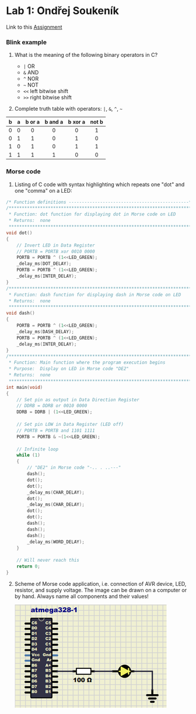 # Lab 1: Ondřej Soukeník
Link to this [Assignment](https://github.com/ondrasouk/Digital-electronics-2/tree/main/Labs/01-tools)
### Blink example

1. What is the meaning of the following binary operators in C?
   * `|` OR
   * `&` AND
   * `^` NOR 
   * `~` NOT
   * `<<` left bitwise shift
   * `>>` right bitwise shift

2. Complete truth table with operators: `|`, `&`, `^`, `~`

| **b** | **a** |**b or a** | **b and a** | **b xor a** | **not b** |
| :-: | :-: | :-: | :-: | :-: | :-: |
| 0 | 0 | 0 | 0 | 0 | 1 |
| 0 | 1 | 1 | 0 | 1 | 0 |
| 1 | 0 | 1 | 0 | 1 | 1 |
| 1 | 1 | 1 | 1 | 0 | 0 |


### Morse code

1. Listing of C code with syntax highlighting which repeats one "dot" and one "comma" on a LED:

```c
/* Function definitions ----------------------------------------------*/
/**********************************************************************
 * Function: dot function for displaying dot in Morse code on LED
 * Returns:  none
 **********************************************************************/
void dot()
{
    // Invert LED in Data Register
    // PORTB = PORTB xor 0010 0000
    PORTB = PORTB ^ (1<<LED_GREEN);
    _delay_ms(DOT_DELAY);
    PORTB = PORTB ^ (1<<LED_GREEN);
    _delay_ms(INTER_DELAY);
}
/**********************************************************************
 * Function: dash function for displaying dash in Morse code on LED
 * Returns:  none
 **********************************************************************/
void dash()
{
    PORTB = PORTB ^ (1<<LED_GREEN);
    _delay_ms(DASH_DELAY);
    PORTB = PORTB ^ (1<<LED_GREEN);
    _delay_ms(INTER_DELAY);
}
/**********************************************************************
 * Function: Main function where the program execution begins
 * Purpose:  Display on LED in Morse code "DE2"
 * Returns:  none
 **********************************************************************/
int main(void)
{
    // Set pin as output in Data Direction Register
    // DDRB = DDRB or 0010 0000
    DDRB = DDRB | (1<<LED_GREEN);

    // Set pin LOW in Data Register (LED off)
    // PORTB = PORTB and 1101 1111
    PORTB = PORTB & ~(1<<LED_GREEN);

    // Infinite loop
    while (1)
    {
        // "DE2" in Morse code "-.. . ..---"
        dash();
        dot();
        dot();
        _delay_ms(CHAR_DELAY);
        dot();
        _delay_ms(CHAR_DELAY);
        dot();
        dot();
        dash();
        dash();
        dash();
        _delay_ms(WORD_DELAY);
    }

    // Will never reach this
    return 0;
}
```


2. Scheme of Morse code application, i.e. connection of AVR device, LED, resistor, and supply voltage. The image can be drawn on a computer or by hand. Always name all components and their values!

   ![](images/schema.png)


